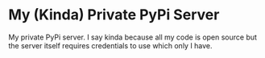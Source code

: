 # My (Kinda) Private PyPi Server
My private PyPi server. I say kinda because all my code is open source but the server itself requires credentials to use which only I have.
